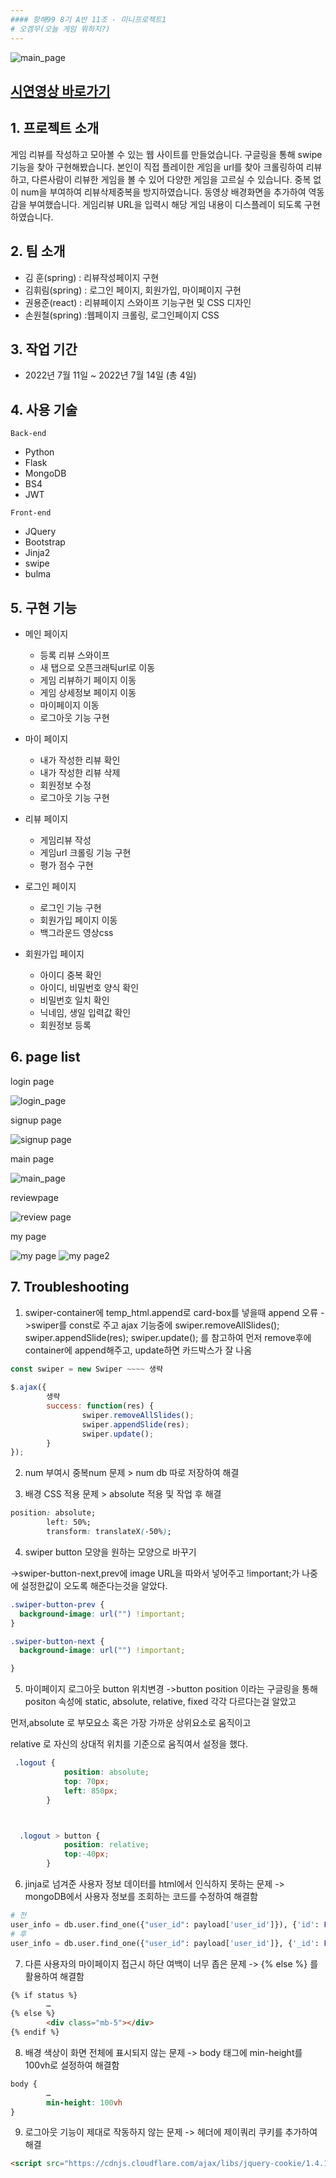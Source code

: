 ```yaml
---
#### 항해99 8기 A반 11조 - 미니프로젝트1  
# 오겜무(오늘 게임 뭐하지?)  
---
```

![main_page](https://user-images.githubusercontent.com/15075501/178900303-f1bff205-cea4-4c9d-9be4-7f099c54cf6b.png)  

[시연영상 바로가기](https://youtu.be/_wJ3j0TnJjs)
---
## 1. 프로젝트 소개

게임 리뷰를 작성하고 모아볼 수 있는 웹 사이트를 만들었습니다.
구글링을 통해 swipe 기능을 찾아 구현해봤습니다.
본인이 직접 플레이한 게임을 url를 찾아 크롤링하여 리뷰하고, 다른사람이 리뷰한 게임을 볼 수 있어 다양한 게임을 고르실 수 있습니다.
중복 없이 num을 부여하여 리뷰삭제중복을 방지하였습니다.
동영상 배경화면을 추가하여 역동감을 부여했습니다.
게임리뷰 URL을 입력시 해당 게임 내용이 디스플레이 되도록 구현하였습니다.

## 2. 팀 소개
- 김  훈(spring) : 리뷰작성페이지 구현
- 김휘림(spring) : 로그인 페이지, 회원가입, 마이페이지 구현
- 권용준(react) : 리뷰페이지 스와이프 기능구현 및 CSS 디자인
- 손원철(spring) :웹페이지 크롤링, 로그인페이지 CSS

## 3. 작업 기간
- 2022년 7월 11일 ~ 2022년 7월 14일 (총 4일)

## 4. 사용 기술
`Back-end`  
- Python
- Flask
- MongoDB
- BS4
- JWT

`Front-end`
- JQuery
- Bootstrap
- Jinja2
- swipe
- bulma

## 5. 구현 기능
+ 메인 페이지  
  - 등록 리뷰 스와이프
  - 새 탭으로 오픈크래틱url로 이동
  - 게임 리뷰하기 페이지 이동
  - 게임 상세정보 페이지 이동
  - 마이페이지 이동
  - 로그아웃 기능 구현
  
+ 마이 페이지 
   - 내가 작성한 리뷰 확인
   - 내가 작성한 리뷰 삭제
   - 회원정보 수정
   - 로그아웃 기능 구현   

+ 리뷰 페이지  
  - 게임리뷰 작성
  - 게임url 크롤링 기능 구현
  - 평가 점수 구현
  
+ 로그인 페이지  
  - 로그인 기능 구현
  - 회원가입 페이지 이동
  - 백그라운드 영상css
  

+ 회원가입 페이지  
  - 아이디 중복 확인  
  - 아이디, 비밀번호 양식 확인  
  - 비밀번호 일치 확인
  - 닉네임, 생일 입력값 확인
  - 회원정보 등록
  
## 6. page list

login page

![login_page](https://user-images.githubusercontent.com/15075501/178900126-27357ec9-b5c1-448c-81c3-2cf418670d0a.png) 


signup page

![signup page](https://user-images.githubusercontent.com/15075501/178900268-3079f37c-0dd1-45ea-94bb-3361a0239ee9.png)



main page

![main_page](https://user-images.githubusercontent.com/15075501/178900303-f1bff205-cea4-4c9d-9be4-7f099c54cf6b.png) 


reviewpage

![review page](https://user-images.githubusercontent.com/15075501/178900348-41a8b521-e556-484b-ab99-7cf1b0c0707b.png)


my page

![my page](https://user-images.githubusercontent.com/15075501/178900400-5a34a969-b4a7-43d3-84dd-6bd3f196fee2.png)
![my page2](https://user-images.githubusercontent.com/15075501/178900438-487ac03f-af14-456f-bfa6-640a915dfa6b.png)


## 7. Troubleshooting  
1. swiper-container에 temp_html.append로 card-box를 넣을때 append 오류
->swiper를 const로 주고 ajax 기능중에 swiper.removeAllSlides(); swiper.appendSlide(res); swiper.update();
를 참고하여 먼저 remove후에 container에 append해주고, update하면 카드박스가 잘 나옴

```javascript
const swiper = new Swiper ~~~~ 생략
 
$.ajax({
        생략
        success: function(res) {
                swiper.removeAllSlides();
                swiper.appendSlide(res);
                swiper.update();
        }
});
```
2. num 부여시 중복num 문제 > num db 따로 저장하여 해결 

3. 배경 CSS 적용 문제 > absolute 적용 및 작업 후 해결
  ```css
position: absolute;
          left: 50%;
          transform: translateX(-50%);
```

 4. swiper button 모양을 원하는 모양으로 바꾸기
 
->swiper-button-next,prev에         image URL을 따와서 넣어주고 !important;가 나중에 설정한값이 오도록 해준다는것을 알았다.
```css
.swiper-button-prev {
  background-image: url("") !important;
}

.swiper-button-next {
  background-image: url("") !important;

}
```
5. 마이페이지 로그아웃 button 위치변경
->button position 이라는 구글링을 통해 positon 속성에 static, absolute, relative, fixed 각각 다르다는걸 알았고

먼저,absolute 로 부모요소 혹은 가장 가까운 상위요소로 움직이고

relative 로 자신의 상대적 위치를 기준으로 움직여서 설정을 했다.

```css
 .logout {
            position: absolute;
            top: 70px;
            left: 850px;
        }



  .logout > button {
            position: relative;
            top:-40px;
        }
```

6. jinja로 넘겨준 사용자 정보 데이터를 html에서 인식하지 못하는 문제
-> mongoDB에서 사용자 정보를 조회하는 코드를 수정하여 해결함

```python
# 전
user_info = db.user.find_one({"user_id": payload['user_id']}), {'id': False, 'user_name': False}
# 후
user_info = db.user.find_one({"user_id": payload['user_id']}, {'_id': False, 'user_pw': False})
```

7. 다른 사용자의 마이페이지 접근시 하단 여백이 너무 좁은 문제
-> {% else %} 를 활용하여 해결함

```html
{% if status %}
        …
{% else %}
        <div class="mb-5"></div>
{% endif %}
```

8. 배경 색상이 화면 전체에 표시되지 않는 문제
-> body 태그에 min-height를 100vh로 설정하여 해결함

```css
body {
        …
        min-height: 100vh
}
```

9. 로그아웃 기능이 제대로 작동하지 않는 문제
-> 헤더에 제이쿼리 쿠키를 추가하여 해결
```html
<script src="https://cdnjs.cloudflare.com/ajax/libs/jquery-cookie/1.4.1/jquery.cookie.js"></script>
```
